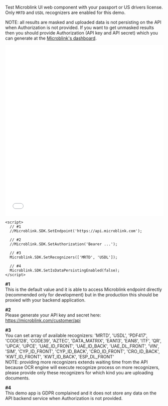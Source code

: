 Test Microblink UI web component with your passport or US drivers license. Only `MRTD` and `USDL` recognizers are enabled for this demo.  

NOTE: all results are masked and uploaded data is not persisting on the API when Authorization is not provided. If you want to get unmasked results then you should provide Authorization (API key and API secret) which you can generate at the [Microblink's dashboard](https://microblink.com/customer/api).

<style>
.demo-resp-iframe {
    width: 100%;
    border: 0;
    min-height: 545px;
    margin: 0;
    box-sizing: border-box;
    overflow: hidden;
}
</style>

<iframe class="demo-resp-iframe" src="demo.html" gesture="media" allow="encrypted-media" allowfullscreen></iframe>

```
<script>
  // #1
  //Microblink.SDK.SetEndpoint('https://api.microblink.com');

  // #2
  //Microblink.SDK.SetAuthorization('Bearer ...');

  // #3
  Microblink.SDK.SetRecognizers(['MRTD', 'USDL']);

  // #4
  Microblink.SDK.SetIsDataPersistingEnabled(false);
</script>
```

**&#35;1**  
This is the default value and it is able to access Microblink endpoint directly (recommended only for development) but in the production this should be proxied with your backend application.

**&#35;2**  
Please generate your API key and secret here: https://microblink.com/customer/api

**&#35;3**  
You can set array of available recognizers: 'MRTD', 'USDL', 'PDF417', 'CODE128', 'CODE39', 'AZTEC', 'DATA_MATRIX', 'EAN13', 'EAN8', 'ITF', 'QR', 'UPCA', 'UPCE', 'UAE_ID_FRONT', 'UAE_ID_BACK', 'UAE_DL_FRONT', 'VIN', 'SIM', 'CYP_ID_FRONT', 'CYP_ID_BACK', 'CRO_ID_FRONT', 'CRO_ID_BACK', 'KWT_ID_FRONT', 'KWT_ID_BACK', 'ESP_DL_FRONT'  
NOTE: providing more recognizers extends waiting time from the API because OCR engine will execute recognize process on more recognizers, please provide only these recognizers for which kind you are uploading documents.

**&#35;4**  
This demo app is GDPR complained and it does not store any data on the API backend service when Authorization is not provided.

